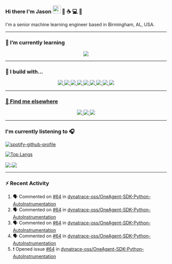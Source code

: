 ### Hi there I'm Jason <img src="https://raw.githubusercontent.com/MartinHeinz/MartinHeinz/master/wave.gif" width="25px"> :robot: :coffee: :computer: :tada:

I'm a senior machine learning engineer based in Birmingham, AL, USA.

<hr>

### 🌱 I’m currently learning

<p align="center">
    <a href="https://go.dev/">
      <img src="https://badges.aleen42.com/src/golang.svg">
    </a>
</p>

<hr>

### 🚧 I build with...

<p align="center">
    <a href="https://www.python.org/">
      <img src="https://badges.aleen42.com/src/python.svg">
    </a>
    <a href="https://developer.mozilla.org/en-US/docs/Web/JavaScript">
      <img src="https://badges.aleen42.com/src/javascript.svg">
    </a>
    <a href="https://reactjs.org/">
      <img src="https://badges.aleen42.com/src/react.svg">
    </a>
    <a href="https://code.visualstudio.com/">
      <img src="https://badges.aleen42.com/src/visual_studio_code.svg">
    </a>
    <a href="https://www.docker.com/">
      <img src="https://badges.aleen42.com/src/docker.svg">
    </a>
    <a href="https://www.elastic.co/">
        <img src="https://badges.aleen42.com/src/elasticsearch.svg"
    </a>
    <a href="https://www.elastic.co/kibana/">
        <img src="https://badges.aleen42.com/src/kibana.svg"
    </a>
    <a href="https://www.elastic.co/logstash/">
        <img src="https://badges.aleen42.com/src/logstash.svg"
    </a>
    <a href="https://grafana.com/">
        <img src="https://badges.aleen42.com/src/grafana.svg"
    </a>
</p>

<hr>

### 📢 Find me elsewhere

<p align="center">
  <a href="https://discord.com/">
    <img src="https://badges.aleen42.com/src/discord.svg">
  </a>
  <a href="https://slack.com/">
    <img src="https://badges.aleen42.com/src/slack.svg">
  </a>
  <a href="https://store.steampowered.com/">
    <img src="https://badges.aleen42.com/src/steam.svg">
  </a>  
</p>
<hr>

### I'm currently listening to 🎧

[![spotify-github-profile](https://spotify-github-profile.vercel.app/api/view?uid=31jrxcsv43ijrxtsmkba2gst4su4&cover_image=true&theme=novatorem&bar_color=4b7dbe&bar_color_cover=false)](https://github.com/kittinan/spotify-github-profile)

[![Top Langs](https://github-readme-stats.vercel.app/api/top-langs/?username=jmeisele&hide=jupyter%20notebook,html&layout=compact&theme=dark)](https://github.com/anuraghazra/github-readme-stats)

<a href="https://github.com/anuraghazra/github-readme-stats">
  <img align="center" src="https://github-readme-stats.vercel.app/api?username=jmeisele&count_private=true&show_icons=true&theme=dark" />
</a>
<a href="https://git.io/streak-stats">
  <img align="center" src="https://github-readme-streak-stats.herokuapp.com?user=jmeisele&theme=dark&date_format=M%20j%5B%2C%20Y%5D" />
</a>

---

### :zap: Recent Activity

<!--START_SECTION:activity-->
1. 🗣 Commented on [#64](https://github.com/dynatrace-oss/OneAgent-SDK-Python-AutoInstrumentation/issues/64) in [dynatrace-oss/OneAgent-SDK-Python-AutoInstrumentation](https://github.com/dynatrace-oss/OneAgent-SDK-Python-AutoInstrumentation)
2. 🗣 Commented on [#64](https://github.com/dynatrace-oss/OneAgent-SDK-Python-AutoInstrumentation/issues/64) in [dynatrace-oss/OneAgent-SDK-Python-AutoInstrumentation](https://github.com/dynatrace-oss/OneAgent-SDK-Python-AutoInstrumentation)
3. 🗣 Commented on [#64](https://github.com/dynatrace-oss/OneAgent-SDK-Python-AutoInstrumentation/issues/64) in [dynatrace-oss/OneAgent-SDK-Python-AutoInstrumentation](https://github.com/dynatrace-oss/OneAgent-SDK-Python-AutoInstrumentation)
4. 🗣 Commented on [#64](https://github.com/dynatrace-oss/OneAgent-SDK-Python-AutoInstrumentation/issues/64) in [dynatrace-oss/OneAgent-SDK-Python-AutoInstrumentation](https://github.com/dynatrace-oss/OneAgent-SDK-Python-AutoInstrumentation)
5. ❗️ Opened issue [#64](https://github.com/dynatrace-oss/OneAgent-SDK-Python-AutoInstrumentation/issues/64) in [dynatrace-oss/OneAgent-SDK-Python-AutoInstrumentation](https://github.com/dynatrace-oss/OneAgent-SDK-Python-AutoInstrumentation)
<!--END_SECTION:activity-->
